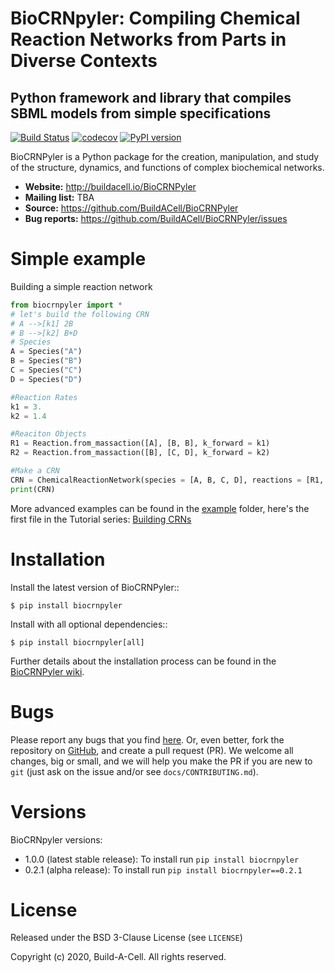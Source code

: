 # BioCRNpyler: Compiling Chemical Reaction Networks from Parts in Diverse Contexts
## Python framework and library that compiles SBML models from simple specifications

[![Build Status](https://travis-ci.com/BuildACell/BioCRNPyler.svg?branch=master)](https://travis-ci.com/BuildACell/BioCRNPyler)
[![codecov](https://codecov.io/gh/BuildACell/BioCRNPyler/branch/master/graph/badge.svg)](https://codecov.io/gh/BuildACell/BioCRNPyler)
[![PyPI version](https://badge.fury.io/py/biocrnpyler.svg)](https://badge.fury.io/py/biocrnpyler)


BioCRNPyler is a Python package for the creation, manipulation,
and study of the structure, dynamics, and functions
of complex biochemical networks.

- **Website:** http://buildacell.io/BioCRNPyler
- **Mailing list:** TBA
- **Source:** https://github.com/BuildACell/BioCRNPyler
- **Bug reports:** https://github.com/BuildACell/BioCRNPyler/issues

# Simple example

Building a simple reaction network

```python
from biocrnpyler import *
# let's build the following CRN
# A -->[k1] 2B
# B -->[k2] B+D
# Species
A = Species("A")
B = Species("B")
C = Species("C")
D = Species("D")

#Reaction Rates
k1 = 3.
k2 = 1.4

#Reaciton Objects
R1 = Reaction.from_massaction([A], [B, B], k_forward = k1)
R2 = Reaction.from_massaction([B], [C, D], k_forward = k2)

#Make a CRN
CRN = ChemicalReactionNetwork(species = [A, B, C, D], reactions = [R1, R2])
print(CRN)
```
More advanced examples can be found in the [example](https://github.com/BuildACell/BioCRNPyler/tree/master/examples) folder, 
here's the first file in the Tutorial series: [Building CRNs](https://github.com/BuildACell/BioCRNPyler/blob/master/examples/1.%20Building%20CRNs%20Directly.ipynb)

# Installation


Install the latest version of BioCRNPyler::

    $ pip install biocrnpyler

Install with all optional dependencies::

    $ pip install biocrnpyler[all]

Further details about the installation process can be found in the [BioCRNPyler wiki](https://github.com/BuildACell/BioCRNPyler/wiki#installation).
# Bugs
Please report any bugs that you find [here](https://github.com/BuildACell/BioCRNPyler/issues).
Or, even better, fork the repository on [GitHub](https://github.com/BuildACell/BioCRNPyler),
and create a pull request (PR). We welcome all changes, big or small, and we
will help you make the PR if you are new to `git` (just ask on the issue and/or
see `docs/CONTRIBUTING.md`).

# Versions

BioCRNpyler versions:

* 1.0.0 (latest stable release): To install run `pip install biocrnpyler` 
* 0.2.1 (alpha release): To install run `pip install biocrnpyler==0.2.1`

# License
Released under the BSD 3-Clause License (see `LICENSE`)

Copyright (c) 2020, Build-A-Cell. All rights reserved.

